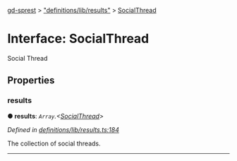 [gd-sprest](../README.md) > ["definitions/lib/results"](../modules/_definitions_lib_results_.md) > [SocialThread](../interfaces/_definitions_lib_results_.socialthread.md)



# Interface: SocialThread


Social Thread


## Properties
<a id="results"></a>

###  results

**●  results**:  *`Array`.<[SocialThread](_definitions_lib_results_.socialthread.md)>* 

*Defined in [definitions/lib/results.ts:184](https://github.com/gunjandatta/sprest/blob/3de79f1/src/definitions/lib/results.ts#L184)*



The collection of social threads.




___


